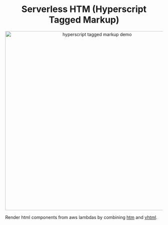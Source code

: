 <h1 align="center">
  Serverless HTM (Hyperscript Tagged Markup)
</h1>
<p align="center">
  <img src="https://i.postimg.cc/DftdB9dt/code.png" width="572" alt="hyperscript tagged markup demo">
</p>

Render html components from aws lambdas by combining [htm](https://github.com/developit) and [vhtml](https://github.com/developit/vhtml).
